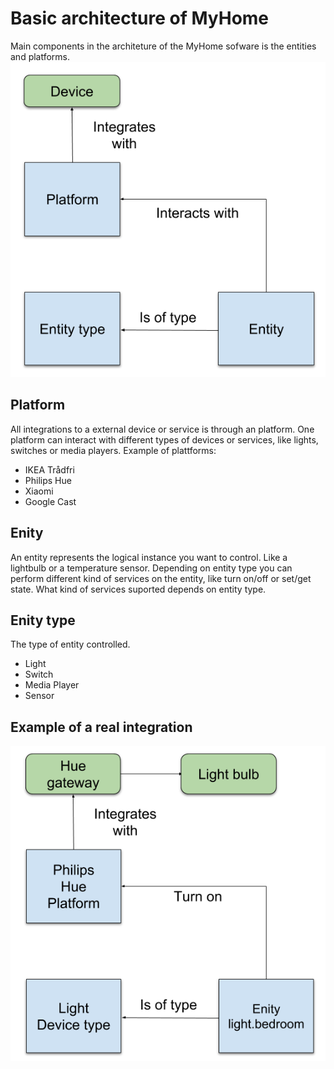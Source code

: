 # Basic architecture of MyHome 
Main components in the architeture of the MyHome sofware is the entities and platforms. 
![alt text](BasicArch.png "Basic architecture")
## Platform
All integrations to a external device or service is through an platform. One platform can interact with different types of devices or services, like lights, switches or media players. Example of plattforms:
- IKEA Trådfri
- Philips Hue
- Xiaomi
- Google Cast
## Enity
An entity represents the logical instance you want to control. Like a lightbulb or a temperature sensor. Depending on entity type you can perform different kind of services on the entity, like turn on/off or set/get state. What kind of services suported depends on entity type.
## Enity type
The type of entity controlled.
- Light
- Switch
- Media Player
- Sensor

## Example of a real integration
![alt text](BasicArchExample.png "Basic architecture example")